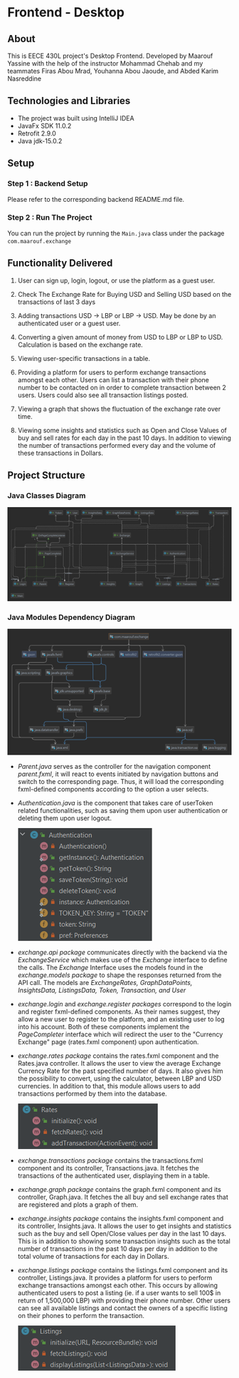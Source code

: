 # Frontend - Desktop

## About
This is EECE 430L project's Desktop Frontend. Developed by Maarouf Yassine with the help of the instructor Mohammad Chehab and my teammates Firas Abou Mrad, Youhanna Abou Jaoude, and Abded Karim Nasreddine

## Technologies and Libraries
* The project was built using IntelliJ IDEA
* JavaFx SDK 11.0.2
* Retrofit 2.9.0
* Java jdk-15.0.2

## Setup

### Step 1 : Backend Setup
Please refer to the corresponding backend README.md file.

### Step 2 : Run The Project
You can run the project by running the `Main.java` class under the package `com.maarouf.exchange`

## Functionality Delivered
1) User can sign up, login, logout, or use the platform as a guest user.

2) Check The Exchange Rate for Buying USD and Selling USD based on the transactions of last 3 days

3) Adding transactions USD -> LBP or LBP -> USD. May be done by an authenticated user or a guest user.

4) Converting a given amount of money from USD to LBP or LBP to USD. Calculation is based on the exchange rate.

5) Viewing user-specific transactions in a table.

6) Providing a platform for users to perform exchange transactions amongst each other. Users can list a transaction with their phone number to be contacted on in order to complete transaction between 2 users. Users could also see all transaction listings posted.

7) Viewing a graph that shows the fluctuation of the exchange rate over time.

8) Viewing some insights and statistics such as Open and Close Values of buy and sell rates for each day in the past 10 days. In addition to viewing the number of transactions performed every day and the volume of these transactions in Dollars.

## Project Structure

### Java Classes Diagram 
![img.png](img.png)

### Java Modules Dependency Diagram
![img_1.png](img_1.png)

* _Parent.java_ serves as the controller for the navigation component _parent.fxml_, it will react to events initiated by navigation buttons and switch to the corresponding page. Thus, it will load the corresponding fxml-defined components according to the option a user selects.
* _Authentication.java_ is the component that takes care of userToken related functionalities, such as saving them upon user authentication or deleting them upon user logout.
 
    ![img_2.png](img_2.png)
* _exchange.api package_ communicates directly with the backend via the _ExchangeService_ which makes use of the _Exchange_ interface to define the calls. The _Exchange_ Interface uses the models found in the _exchange.models package_ to shape the responses returned from the API call. The models are _ExchangeRates, GraphDataPoints, InsightsData, ListingsData, Token, Transaction, and User_
* _exchange.login_ and _exchange.register packages_ correspond to the login and register fxml-defined components. As their names suggest, they allow a new user to register to the platform, and an existing user to log into his account. Both of these components implement the _PageCompleter_ interface which will redirect the user to the "Currency Exchange" page (rates.fxml component) upon authentication.
* _exchange.rates package_ contains the rates.fxml component and the Rates.java controller. It allows the user to view the average Exchange Currency Rate for the past specified number of days. It also gives him the possibility to convert, using the calculator, between LBP and USD currencies. In addition to that, this module allows users to add transactions performed by them into the database. 

    ![img_3.png](img_3.png)

* _exchange.transactions package_ contains the transactions.fxml component and its controller, Transactions.java. It fetches the transactions of the authenticated user, displaying them in a table.
* _exchange.graph package_ contains the graph.fxml component and its controller, Graph.java. It fetches the all buy and sell exchange rates that are registered and plots a graph of them.
* _exchange.insights package_ contains the insights.fxml component and its controller, Insights.java. It allows the user to get insights and statistics such as the buy and sell Open/Close values per day in the last 10 days. This is in addition to showing some transaction insights such as the total number of transactions in the past 10 days per day in addition to the total volume of transactions for each day in Dollars.
* _exchange.listings package_ contains the listings.fxml component and its controller, Listings.java. It provides a platform for users to perform exchange transactions amongst each other. This occurs by allowing authenticated users to post a listing (ie. if a user wants to sell 100$ in return of 1,500,000 LBP) with providing their phone number. Other users can see all available listings and contact the owners of a specific listing on their phones to perform the transaction. 

  ![img_4.png](img_4.png)